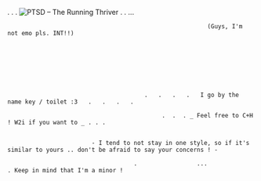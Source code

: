 .       .       .       ![PTSD – The Running Thriver](https://github.com/user-attachments/assets/ae923177-7df5-4f42-8be2-51c649666d10)        .        .    ...

                                                             (Guys, I'm not emo pls. INT!!)








                                           .   .   .   .   I go by the name key / toilet :3   .   .   .   .

                                                .  .  . _ Feel free to C+H ! W2i if you want to _ . . . 


                            - I tend to not stay in one style, so if it's similar to yours .. don't be afraid to say your concerns ! -

                                        .                 ...                  . Keep in mind that I'm a minor ! 
